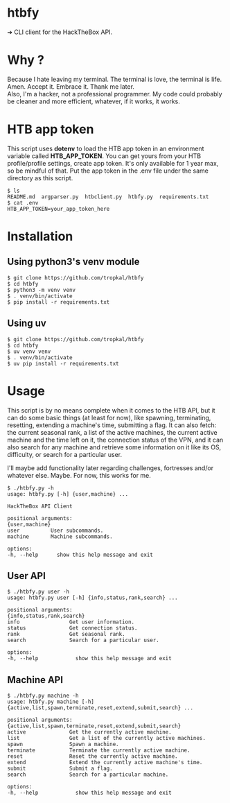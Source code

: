 # htbfy
➔ CLI client for the HackTheBox API.

# Why ?
Because I hate leaving my terminal. The terminal is love, the terminal is life. Amen. Accept it. Embrace it. Thank me later.  
Also, I'm a hacker, not a professional programmer. My code could probably be cleaner and more efficient, whatever, if it works, it works.

# HTB app token
This script uses **dotenv** to load the HTB app token in an environment variable called **HTB_APP_TOKEN**. You can get yours from your HTB profile/profile settings, create app token. It's only available for 1 year max, so be mindful of that. Put the app token in the .env file under the same directory as this script.  
```
$ ls
README.md  argparser.py  htbclient.py  htbfy.py  requirements.txt
$ cat .env
HTB_APP_TOKEN=your_app_token_here
```

# Installation
## Using python3's venv module
```
$ git clone https://github.com/tropkal/htbfy
$ cd htbfy  
$ python3 -m venv venv  
$ . venv/bin/activate  
$ pip install -r requirements.txt
```
## Using uv
```
$ git clone https://github.com/tropkal/htbfy  
$ cd htbfy  
$ uv venv venv
$ . venv/bin/activate  
$ uv pip install -r requirements.txt
```
# Usage
This script is by no means complete when it comes to the HTB API, but it can do some basic things (at least for now), like spawning, terminating, resetting, extending a machine's time, submitting a flag. It can also fetch: the current seasonal rank, a list of the active machines, the current active machine and the time left on it, the connection status of the VPN, and it can also search for any machine and retrieve some information on it like its OS, difficulty, or search for a particular user.

I'll maybe add functionality later regarding challenges, fortresses and/or whatever else. Maybe. For now, this works for me.
```
$ ./htbfy.py -h
usage: htbfy.py [-h] {user,machine} ...

HackTheBox API Client

positional arguments:
{user,machine}
user          User subcommands.
machine       Machine subcommands.

options:
-h, --help      show this help message and exit
```
## User API
```
$ ./htbfy.py user -h
usage: htbfy.py user [-h] {info,status,rank,search} ...

positional arguments:
{info,status,rank,search}
info                Get user information.
status              Get connection status.
rank                Get seasonal rank.
search              Search for a particular user.

options:
-h, --help            show this help message and exit
```
## Machine API
```
$ ./htbfy.py machine -h
usage: htbfy.py machine [-h] {active,list,spawn,terminate,reset,extend,submit,search} ...

positional arguments:
{active,list,spawn,terminate,reset,extend,submit,search}
active              Get the currently active machine.
list                Get a list of the currently active machines.
spawn               Spawn a machine.
terminate           Terminate the currently active machine.
reset               Reset the currently active machine.
extend              Extend the currently active machine's time.
submit              Submit a flag.
search              Search for a particular machine.

options:
-h, --help            show this help message and exit
```
